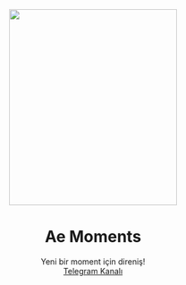 <div align="center">
  <img src="https://i.hizliresim.com/6jv0DL.jpg" width="300" height="350">
  <h1>Ae Moments</h1>
</div>
<p align="center">
    Yeni bir moment için direniş!
    <br>
        <a href="https://t.me/aemoments">Telegram Kanalı</a>
    <br>
